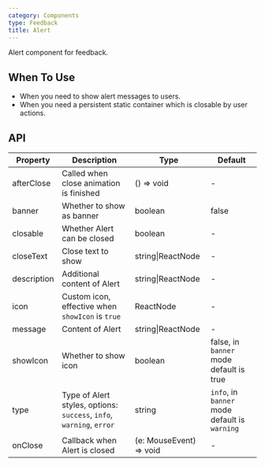 ```yaml
---
category: Components
type: Feedback
title: Alert
---
```


Alert component for feedback.

## When To Use

- When you need to show alert messages to users.
- When you need a persistent static container which is closable by user actions.

## API

| Property | Description | Type | Default |
| -------- | ----------- | ---- | ------- |
| afterClose | Called when close animation is finished | () => void | - |
| banner | Whether to show as banner | boolean | false |
| closable | Whether Alert can be closed | boolean | - |
| closeText | Close text to show | string\|ReactNode | - |
| description | Additional content of Alert | string\|ReactNode | - |
| icon | Custom icon, effective when `showIcon` is `true` | ReactNode | - |
| message | Content of Alert | string\|ReactNode | - |
| showIcon | Whether to show icon | boolean | false, in `banner` mode default is true |
| type | Type of Alert styles, options: `success`, `info`, `warning`, `error` | string | `info`, in `banner` mode default is `warning` |
| onClose | Callback when Alert is closed | (e: MouseEvent) => void | - |
